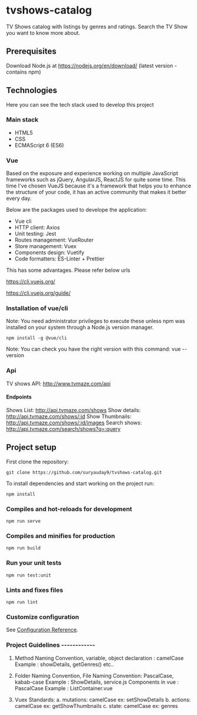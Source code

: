 # tvshows-catalog
TV Shows catalog with listings by genres and ratings. Search the TV Show you want to know more about.

## Prerequisites
Download Node.js at https://nodejs.org/en/download/ (latest version - contains npm)

## Technologies
Here you can see the tech stack used to develop this project

### Main stack
- HTML5
- CSS
- ECMAScript 6 (ES6)

### Vue
Based on the exposure and experience working on multiple JavaScript frameworks such as jQuery, AngularJS, ReactJS for quite some time. This time I've chosen VueJS because it's a framework that helps you to enhance the structure of your code, it has an active community that makes it better every day.

Below are the packages used to develope the application:

- Vue cli
- HTTP client: Axios
- Unit testing: Jest
- Routes management: VueRouter
- Store management: Vuex
- Components design: Vuetify
- Code formatters: ES-Linter + Prettier

This has some advantages.
Please refer below urls

https://cli.vuejs.org/

https://cli.vuejs.org/guide/

### Installation of vue/cli
Note: You need administrator privileges to execute these unless npm was installed on your system through a Node.js version manager.

```
npm install -g @vue/cli

```
Note: You can check you have the right version with this command:
vue --version

### Api
TV shows API: http://www.tvmaze.com/api

#### Endpoints
Shows List: http://api.tvmaze.com/shows
Show details: http://api.tvmaze.com/shows/:id 
Show Thumbnails: http://api.tvmaze.com/shows/:id/images
Search shows: http://api.tvmaze.com/search/shows?q=:query

## Project setup
First clone the repository:
```
git clone https://github.com/suryauday9/tvshows-catalog.git
```

To install dependencies and start working on the project run:
```
npm install
```

### Compiles and hot-reloads for development
```
npm run serve
```

### Compiles and minifies for production
```
npm run build
```

### Run your unit tests
```
npm run test:unit
```

### Lints and fixes files
```
npm run lint
```

### Customize configuration
See [Configuration Reference](https://cli.vuejs.org/config/).

### Project Guidelines ------------

1) Method Naming Convention, 
   variable, object declaration : camelCase
   Example : showDetails, getGenres() etc..

2) Folder Naming Convention, File Naming Convention: PascalCase, kabab-case
   Example : ShowDetails, service.js
   Components in vue : PascalCase
   Example : ListContainer.vue 

3) Vuex Standards:
   a. mutations: camelCase
      ex: setShowDetails
   b. actions: camelCase
      ex: getShowThumbnails
   c. state: camelCase
      ex: genres 
